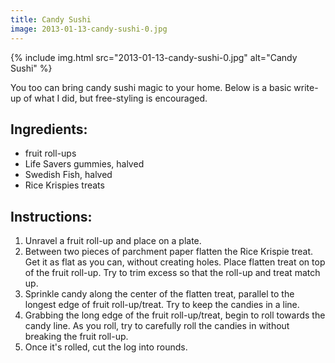 ```yaml
---
title: Candy Sushi
image: 2013-01-13-candy-sushi-0.jpg
---
```


<div class="photos">
{% include img.html src="2013-01-13-candy-sushi-0.jpg" alt="Candy Sushi" %}
</div>

You too can bring candy sushi magic to your home. Below is a basic write-up of what I did, but free-styling is encouraged.

## Ingredients:

- fruit roll-ups
- Life Savers gummies, halved
- Swedish Fish, halved
- Rice Krispies treats

## Instructions:

1. Unravel a fruit roll-up and place on a plate.
2. Between two pieces of parchment paper flatten the Rice Krispie treat. Get it as flat as you can, without creating holes. Place flatten treat on top of the fruit roll-up. Try to trim excess so that the roll-up and treat match up.
3. Sprinkle candy along the center of the flatten treat, parallel to the longest edge of fruit roll-up/treat. Try to keep the candies in a line.
4. Grabbing the long edge of the fruit roll-up/treat, begin to roll towards the candy line. As you roll, try to carefully roll the candies in without breaking the fruit roll-up.
5. Once it's rolled, cut the log into rounds.
